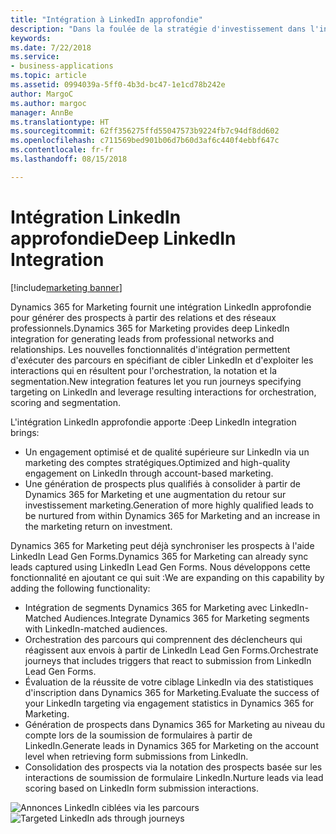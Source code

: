 ```yaml
---
title: "Intégration à LinkedIn approfondie"
description: "Dans la foulée de la stratégie d'investissement dans l'intégration de LinkedIn, Dynamics 365 for Marketing offre une intégration plus étroite pour la génération de prospects à partir des relations et des réseaux professionnels dans LinkedIn."
keywords: 
ms.date: 7/22/2018
ms.service:
- business-applications
ms.topic: article
ms.assetid: 0994039a-5ff0-4b3d-bc47-1e1cd78b242e
author: MargoC
ms.author: margoc
manager: AnnBe
ms.translationtype: HT
ms.sourcegitcommit: 62ff356275ffd55047573b9224fb7c94df8dd602
ms.openlocfilehash: c711569bed901b06d7b60d3af6c440f4ebbf647c
ms.contentlocale: fr-fr
ms.lasthandoff: 08/15/2018

---
```


# <a name="deep-linkedin-integration"></a><span data-ttu-id="957a3-103">Intégration LinkedIn approfondie</span><span class="sxs-lookup"><span data-stu-id="957a3-103">Deep LinkedIn Integration</span></span>

[!include[marketing banner](../../includes/marketing.md)]



<span data-ttu-id="957a3-104">Dynamics 365 for Marketing fournit une intégration LinkedIn approfondie pour générer des prospects à partir des relations et des réseaux professionnels.</span><span class="sxs-lookup"><span data-stu-id="957a3-104">Dynamics 365 for Marketing provides deep LinkedIn integration for generating leads from professional networks and relationships.</span></span> <span data-ttu-id="957a3-105">Les nouvelles fonctionnalités d'intégration permettent d'exécuter des parcours en spécifiant de cibler LinkedIn et d'exploiter les interactions qui en résultent pour l'orchestration, la notation et la segmentation.</span><span class="sxs-lookup"><span data-stu-id="957a3-105">New integration features let you run journeys specifying targeting on LinkedIn and  leverage resulting interactions for orchestration, scoring and segmentation.</span></span>

<span data-ttu-id="957a3-106">L'intégration LinkedIn approfondie apporte :</span><span class="sxs-lookup"><span data-stu-id="957a3-106">Deep LinkedIn integration brings:</span></span>

- <span data-ttu-id="957a3-107">Un engagement optimisé et de qualité supérieure sur LinkedIn via un marketing des comptes stratégiques.</span><span class="sxs-lookup"><span data-stu-id="957a3-107">Optimized and high-quality engagement on LinkedIn through account-based marketing.</span></span>
- <span data-ttu-id="957a3-108">Une génération de prospects plus qualifiés à consolider à partir de Dynamics 365 for Marketing et une augmentation du retour sur investissement marketing.</span><span class="sxs-lookup"><span data-stu-id="957a3-108">Generation of more highly qualified leads to be nurtured from within Dynamics 365 for Marketing and an increase in the marketing return on investment.</span></span>
 
<span data-ttu-id="957a3-109">Dynamics 365 for Marketing peut déjà synchroniser les prospects à l'aide LinkedIn Lead Gen Forms.</span><span class="sxs-lookup"><span data-stu-id="957a3-109">Dynamics 365 for Marketing can already sync leads captured using LinkedIn Lead Gen Forms.</span></span> <span data-ttu-id="957a3-110">Nous développons cette fonctionnalité en ajoutant ce qui suit :</span><span class="sxs-lookup"><span data-stu-id="957a3-110">We are expanding on this capability by adding the following functionality:</span></span>

- <span data-ttu-id="957a3-111">Intégration de segments Dynamics 365 for Marketing avec LinkedIn-Matched Audiences.</span><span class="sxs-lookup"><span data-stu-id="957a3-111">Integrate Dynamics 365 for Marketing segments with LinkedIn-matched audiences.</span></span>
- <span data-ttu-id="957a3-112">Orchestration des parcours qui comprennent des déclencheurs qui réagissent aux envois à partir de LinkedIn Lead Gen Forms.</span><span class="sxs-lookup"><span data-stu-id="957a3-112">Orchestrate journeys that includes triggers that react to submission from LinkedIn Lead Gen Forms.</span></span>
- <span data-ttu-id="957a3-113">Évaluation de la réussite de votre ciblage LinkedIn via des statistiques d'inscription dans Dynamics 365 for Marketing.</span><span class="sxs-lookup"><span data-stu-id="957a3-113">Evaluate the success of your LinkedIn targeting via engagement statistics in Dynamics 365 for Marketing.</span></span>
- <span data-ttu-id="957a3-114">Génération de prospects dans Dynamics 365 for Marketing au niveau du compte lors de la soumission de formulaires à partir de LinkedIn.</span><span class="sxs-lookup"><span data-stu-id="957a3-114">Generate leads in Dynamics 365 for Marketing on the account level when retrieving form submissions from LinkedIn.</span></span>
- <span data-ttu-id="957a3-115">Consolidation des prospects via la notation des prospects basée sur les interactions de soumission de formulaire LinkedIn.</span><span class="sxs-lookup"><span data-stu-id="957a3-115">Nurture leads via lead scoring based on LinkedIn form submission interactions.</span></span>

<span data-ttu-id="957a3-116">![Annonces LinkedIn ciblées via les parcours](media/LinkedIn_1.png "Annonces LinkedIn ciblées via les parcours")</span><span class="sxs-lookup"><span data-stu-id="957a3-116">![Targeted LinkedIn ads through journeys](media/LinkedIn_1.png "Targeted LinkedIn ads through journeys")</span></span>

<!--
### Who uses this feature
Marketers and marketing managers
### Setup required
Administrators can easily set up and configure the feature in the app settings.
-->

